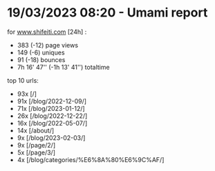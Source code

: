 # 19/03/2023 08:20 - Umami report
for www.shifeiti.com [24h] :

 - 383 (-12) page views
 - 149 (-6) uniques
 - 91 (-18) bounces
 - 7h 16' 47'' (-1h 13' 41'') totaltime


top 10 urls:
 - 93x [/]
 - 91x [/blog/2022-12-09/]
 - 71x [/blog/2023-01-12/]
 - 26x [/blog/2022-12-22/]
 - 16x [/blog/2022-05-07/]
 - 14x [/about/]
 - 9x [/blog/2023-02-03/]
 - 9x [/page/2/]
 - 5x [/page/3/]
 - 4x [/blog/categories/%E6%8A%80%E6%9C%AF/]


